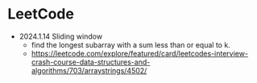 # LeetCode

- 2024.1.14 Sliding window
  - find the longest subarray with a sum less than or equal to k. 
  - https://leetcode.com/explore/featured/card/leetcodes-interview-crash-course-data-structures-and-algorithms/703/arraystrings/4502/
